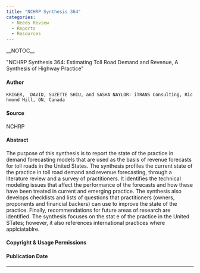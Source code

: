 ```yaml
---
title: "NCHRP Synthesis 364"
categories:
  - Needs Review
  - Reports
  - Resources
---
```


\_\_NOTOC\_\_

"NCHRP Synthesis 364: Estimating Toll Road Demand and Revenue, A Synthesis of Highway Practice"

#### Author

`KRIGER,  DAVID, SUZETTE SHIU, and SASHA NAYLOR: iTRANS Consulting, Richmond Hill, ON, Canada`

#### Source

NCHRP

#### Abstract

The purpose of this synthesis is to report the state of the practice in demand forecasting models that are used as the basis of revenue forecasts for toll roads in the United States. The synthesis profiles the current state of the practice in toll road demand and revenue forecasting, through a literature review and a survey of practitioners. It identifies the technical modeling issues that affect the performance of the forecasts and how these have been treated in current and emerging practice. The synthesis also develops checklists and lists of questions that practitioners (owners, proponents and financial backers) can use to improve the state of the practice. Finally, recommendations for future areas of research are identified. The synthesis focuses on the stat e of the practice in the United STates; however, it also references international practices where applciatablre.

#### Copyright & Usage Permissions

#### Publication Date

------------------------------------------------------------------------

<comments />

